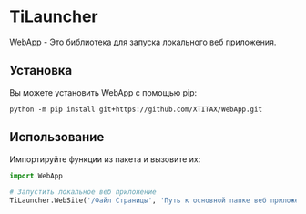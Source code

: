# TiLauncher

WebApp - Это библиотека для запуска локального веб приложения.

## Установка

Вы можете установить WebApp с помощью pip:

```bath
python -m pip install git+https://github.com/XTITAX/WebApp.git
```

## Использование

Импортируйте функции из пакета и вызовите их:

```python
import WebApp

# Запустить локальное веб приложение
TiLauncher.WebSite('/Файл Страницы', 'Путь к основной папке веб приложения')
```
